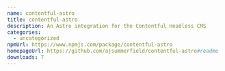 ```yaml
---
name: contentful-astro
title: contentful-astro
description: An Astro integration for the Contentful Headless CMS
categories:
  - uncategorized
npmUrl: https://www.npmjs.com/package/contentful-astro
homepageUrl: https://github.com/ajsummerfield/contentful-astro#readme
downloads: 7
---
```

